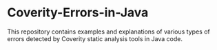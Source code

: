 # Coverity-Errors-in-Java
This repository contains examples and explanations of various types of errors detected by Coverity static analysis tools in Java code.
